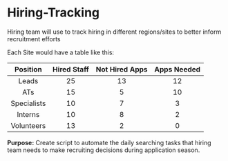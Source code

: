 # Hiring-Tracking
Hiring team will use to track hiring in different regions/sites to better inform recruitment efforts


Each Site would have a table like this:

| Position			|Hired Staff | Not Hired Apps |Apps Needed	 |
| :-----------: |:-------------:| :-------------:|:-------------:|
| Leads	        | 25		    | 	13	 		 |	 12	 		 |
| ATs	        | 15	        |   5	 		 |   10			 |
| Specialists		    | 10	        |   7	 		 |    3	 		 |
| Interns    | 10	        |   8	 		 |    2			 |
| Volunteers    | 13	        |   2	 		 |    0			 |

**Purpose:** Create script to automate the daily searching tasks that hiring team needs to make recruiting
decisions during application season. 
